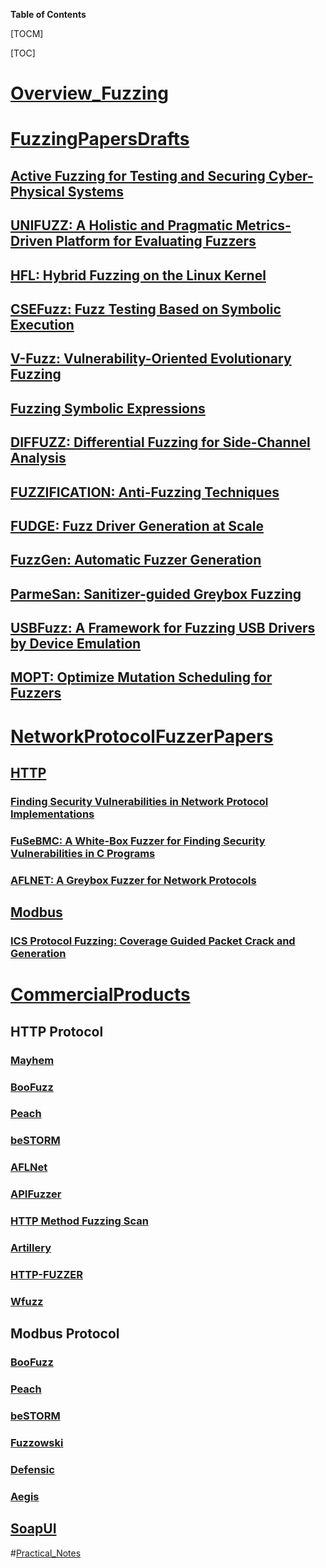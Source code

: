 **Table of Contents**

[TOCM]

[TOC]

# [Overview_Fuzzing](https://github.com/pinkhat-m/Internship2021/blob/master/Overview_Fuzzing.md)
# [FuzzingPapersDrafts](https://github.com/pinkhat-m/Internship2021/blob/master/FuzzingPapersDrafts.md)
## [Active Fuzzing for Testing and Securing Cyber-Physical Systems](https://github.com/pinkhat-m/Internship2021/blob/master/FuzzingPapersDrafts.md#active-fuzzing-for-testing-and-securing-cyber-physical-systems)
## [UNIFUZZ: A Holistic and Pragmatic Metrics-Driven Platform for Evaluating Fuzzers](https://github.com/pinkhat-m/Internship2021/blob/master/FuzzingPapersDrafts.md#unifuzz-a-holistic-and-pragmatic-metrics-driven-platform-for-evaluating-fuzzers)
## [HFL: Hybrid Fuzzing on the Linux Kernel](https://github.com/pinkhat-m/Internship2021/blob/master/FuzzingPapersDrafts.md#hfl-hybrid-fuzzing-on-the-linux-kernel)
## [CSEFuzz: Fuzz Testing Based on Symbolic Execution](https://github.com/pinkhat-m/Internship2021/blob/master/FuzzingPapersDrafts.md#csefuzz-fuzz-testing-based-on-symbolic-execution)
## [V-Fuzz: Vulnerability-Oriented Evolutionary Fuzzing](https://github.com/pinkhat-m/Internship2021/blob/master/FuzzingPapersDrafts.md#v-fuzz-vulnerability-oriented-evolutionary-fuzzing)
## [Fuzzing Symbolic Expressions](https://github.com/pinkhat-m/Internship2021/blob/master/FuzzingPapersDrafts.md#fuzzing-symbolic-expressions)
## [DIFFUZZ: Differential Fuzzing for Side-Channel Analysis](https://github.com/pinkhat-m/Internship2021/blob/master/FuzzingPapersDrafts.md#diffuzz-differential-fuzzing-for-side-channel-analysis)
## [FUZZIFICATION: Anti-Fuzzing Techniques](https://github.com/pinkhat-m/Internship2021/blob/master/FuzzingPapersDrafts.md#fuzzification-anti-fuzzing-techniques)
## [FUDGE: Fuzz Driver Generation at Scale](https://github.com/pinkhat-m/Internship2021/blob/master/FuzzingPapersDrafts.md#fudge-fuzz-driver-generation-at-scale)
## [FuzzGen: Automatic Fuzzer Generation](https://github.com/pinkhat-m/Internship2021/blob/master/FuzzingPapersDrafts.md#fuzzgen-automatic-fuzzer-generation)
## [ParmeSan: Sanitizer-guided Greybox Fuzzing](https://github.com/pinkhat-m/Internship2021/blob/master/FuzzingPapersDrafts.md#parmesan-sanitizer-guided-greybox-fuzzing)
## [USBFuzz: A Framework for Fuzzing USB Drivers by Device Emulation](https://github.com/pinkhat-m/Internship2021/blob/master/FuzzingPapersDrafts.md#usbfuzz-a-framework-for-fuzzing-usb-drivers-by-device-emulation)
## [MOPT: Optimize Mutation Scheduling for Fuzzers](https://github.com/pinkhat-m/Internship2021/blob/master/FuzzingPapersDrafts.md#mopt-optimize-mutation-scheduling-for-fuzzers)

# [NetworkProtocolFuzzerPapers](https://github.com/pinkhat-m/Internship2021/blob/master/NetworkProtocolFuzzerPapers.md)
## [HTTP](https://github.com/pinkhat-m/Internship2021/blob/master/NetworkProtocolFuzzerPapers.md#http)
### [Finding Security Vulnerabilities in Network Protocol Implementations](https://github.com/pinkhat-m/Internship2021/blob/master/NetworkProtocolFuzzerPapers.md#finding-security-vulnerabilities-in-network-protocol-implementations)
### [FuSeBMC: A White-Box Fuzzer for Finding Security Vulnerabilities in C Programs](https://github.com/pinkhat-m/Internship2021/blob/master/NetworkProtocolFuzzerPapers.md#fusebmc-a-white-box-fuzzer-for-finding-security-vulnerabilities-in-c-programs)
### [AFLNET: A Greybox Fuzzer for Network Protocols](https://github.com/pinkhat-m/Internship2021/blob/master/NetworkProtocolFuzzerPapers.md#aflnet-a-greybox-fuzzer-for-network-protocols)
## [Modbus](https://github.com/pinkhat-m/Internship2021/blob/master/NetworkProtocolFuzzerPapers.md#modbus)
### [ICS Protocol Fuzzing: Coverage Guided Packet Crack and Generation](https://github.com/pinkhat-m/Internship2021/blob/master/NetworkProtocolFuzzerPapers.md#ics-protocol-fuzzing-coverage-guided-packet-crack-and-generation)

# [CommercialProducts](https://github.com/pinkhat-m/Internship2021/blob/master/CommercialProducts.md)
## HTTP Protocol
### [Mayhem](https://github.com/pinkhat-m/Internship2021/blob/master/CommercialProducts.md#mayhem)
### [BooFuzz](https://github.com/pinkhat-m/Internship2021/blob/master/CommercialProducts.md#boofuzz---http--modbus)
### [Peach](https://github.com/pinkhat-m/Internship2021/blob/master/CommercialProducts.md#peach---http--modbus)
### [beSTORM](https://github.com/pinkhat-m/Internship2021/blob/master/CommercialProducts.md#bestorm---modbus-protocol)
### [AFLNet](https://github.com/pinkhat-m/Internship2021/blob/master/CommercialProducts.md#aflnet-a-greybox-fuzzer-for-network-protocolsstateful-coverage-based-greybox-fuzzing)
### [APIFuzzer](https://github.com/pinkhat-m/Internship2021/blob/master/CommercialProducts.md#apifuzzer--http-api-testing-framework)
### [HTTP Method Fuzzing Scan](https://github.com/pinkhat-m/Internship2021/blob/master/CommercialProducts.md#http-method-fuzzing-scan)
### [Artillery](https://github.com/pinkhat-m/Internship2021/blob/master/CommercialProducts.md#fuzz-testing-http-endpointsartillery)
### [HTTP-FUZZER](https://github.com/pinkhat-m/Internship2021/blob/master/CommercialProducts.md#http-fuzzer)
### [Wfuzz](https://github.com/pinkhat-m/Internship2021/blob/master/CommercialProducts.md#wfuzz)


## Modbus Protocol
### [BooFuzz](https://github.com/pinkhat-m/Internship2021/blob/master/CommercialProducts.md#boofuzz---http--modbus)
### [Peach](https://github.com/pinkhat-m/Internship2021/blob/master/CommercialProducts.md#peach---http--modbus)
### [beSTORM](https://github.com/pinkhat-m/Internship2021/blob/master/CommercialProducts.md#bestorm---modbus-protocol)
### [Fuzzowski](https://github.com/pinkhat-m/Internship2021/blob/master/CommercialProducts.md#fuzzowski)
### [Defensic](https://github.com/pinkhat-m/Internship2021/blob/master/CommercialProducts.md#defensic)
### [Aegis](https://github.com/pinkhat-m/Internship2021/blob/master/CommercialProducts.md#aegis-2014)

## [SoapUI](https://github.com/pinkhat-m/Internship2021/blob/master/CommercialProducts.md#soapui)

#[Practical_Notes](https://github.com/pinkhat-m/Internship2021/blob/master/practical-note.md)